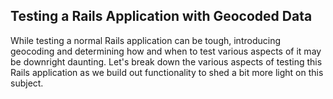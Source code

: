 ## Testing a Rails Application with Geocoded Data

While testing a normal Rails application can be tough, introducing geocoding
and determining how and when to test various aspects of it may be downright
daunting. Let's break down the various aspects of testing this Rails application
as we build out functionality to shed a bit more light on this subject.
